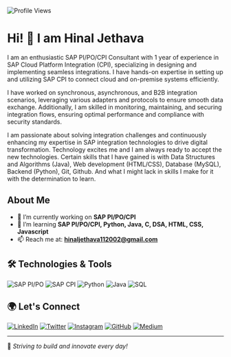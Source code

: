 ![Profile Views](https://komarev.com/ghpvc/?username=hinal0101&label=Profile%20Views&color=0FAAFF&style=for-the-badge)

# Hi! 👋 I am Hinal Jethava

I am an enthusiastic SAP PI/PO/CPI Consultant with 1 year of experience in SAP Cloud Platform Integration (CPI), specializing in designing and implementing seamless integrations. I have hands-on expertise in setting up and utilizing SAP CPI to connect cloud and on-premise systems efficiently.

I have worked on synchronous, asynchronous, and B2B integration scenarios, leveraging various adapters and protocols to ensure smooth data exchange. Additionally, I am skilled in monitoring, maintaining, and securing integration flows, ensuring optimal performance and compliance with security standards.

I am passionate about solving integration challenges and continuously enhancing my expertise in SAP integration technologies to drive digital transformation.
Technology excites me and I am always ready to accept the new technologies. Certain skills that I have gained is with Data Structures and Algorithms (Java), Web development (HTML/CSS), Database (MySQL),  Backend (Python), Git, Github. And what I might lack in skills I make for it with the determination to learn.

## About Me
- 🔭 I’m currently working on **SAP PI/PO/CPI**
- 🌱 I’m learning **SAP PI/PO/CPI, Python, Java, C, DSA, HTML, CSS, Javascript**
- 📫 Reach me at: **hinaljethava112002@gmail.com**

## 🛠️ Technologies & Tools
![SAP PI/PO](https://img.shields.io/badge/SAP%20PI%2FPO-0FAAFF?style=for-the-badge&logo=sap&logoColor=white)
![SAP CPI](https://img.shields.io/badge/SAP%20CPI-0FAAFF?style=for-the-badge&logo=sap&logoColor=white)
![Python](https://img.shields.io/badge/Python-3776AB?style=for-the-badge&logo=python&logoColor=white)
![Java](https://img.shields.io/badge/Java-F7DF1E?style=for-the-badge&logo=java&logoColor=black)
![SQL](https://img.shields.io/badge/SQL-336791?style=for-the-badge&logo=postgresql&logoColor=white)

## 🌍 Let's Connect
[![LinkedIn](https://img.shields.io/badge/LinkedIn-0077B5?style=for-the-badge&logo=linkedin&logoColor=white)](https://linkedin.com/in/hinal-jethava-b17758215/)
[![Twitter](https://img.shields.io/badge/Twitter-1DA1F2?style=for-the-badge&logo=twitter&logoColor=white)](https://twitter.com/Hinal_0101)
[![Instagram](https://img.shields.io/badge/Instagram-E4405F?style=for-the-badge&logo=instagram&logoColor=white)](https://instagram.com/hinal0101)
[![GitHub](https://img.shields.io/badge/GitHub-181717?style=for-the-badge&logo=github&logoColor=white)](https://github.com/hinal0101)
[![Medium](https://img.shields.io/badge/Medium-12100E?style=for-the-badge&logo=medium&logoColor=white)](https://medium.com/@hinaljethava112002)

---
🚀 *Striving to build and innovate every day!*

